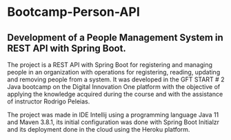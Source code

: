 # Bootcamp-Person-API
Development of a People Management System in REST API with Spring Boot.
-----------------------------------------------------------------------------------------------------------------------------------------------------------------------------------
The project is a REST API with Spring Boot for registering and managing people in an organization with operations for registering, reading, updating and removing people from a system. It was developed in the GFT START # 2 Java bootcamp on the Digital Innovation One platform with the objective of applying the knowledge acquired during the course and with the assistance of instructor Rodrigo Peleias.

The project was made in IDE Intellij using a programming language Java 11 and Maven 3.8.1, its initial configuration was done with Spring Boot Initialzr and its deployment done in the cloud using the Heroku platform.


